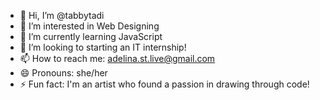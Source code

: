 - 👋 Hi, I’m @tabbytadi
- 👀 I’m interested in Web Designing 
- 🌱 I’m currently learning JavaScript
- 💞️ I’m looking to starting an IT internship!
- 📫 How to reach me: adelina.st.live@gmail.com
- 😄 Pronouns: she/her
- ⚡ Fun fact: I'm an artist who found a passion in drawing through code!

<!---
tabbytadi/tabbytadi is a ✨ special ✨ repository because its `README.md` (this file) appears on your GitHub profile.
You can click the Preview link to take a look at your changes.
--->
